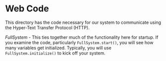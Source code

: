 Web Code
========

This directory has the code necessary for our system to communicate using the Hyper-Text
Transfer Protocol (HTTP).

_FullSystem_ - This ties together much of the functionality here for startup.  If you
examine the code, particularly `FullSystem.start()`, you will see how many variables
get initialized.  Typically, you will use `FullSystem.initialize()` to kick off your
system.

